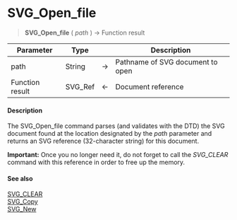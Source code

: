 # SVG_Open_file

>**SVG_Open_file** ( *path* ) -> Function result

| Parameter | Type |  | Description |
| --- | --- | --- | --- |
| path | String | &#8594; | Pathname of SVG document to open |
| Function result | SVG_Ref | &#8592; | Document reference |



#### Description 

The SVG\_Open\_file command parses (and validates with the DTD) the SVG document found at the location designated by the *path* parameter and returns an SVG reference (32-character string) for this document.

**Important:** Once you no longer need it, do not forget to call the *SVG\_CLEAR* command with this reference in order to free up the memory.

#### See also 

[SVG\_CLEAR](SVG_CLEAR.md)  
[SVG\_Copy](SVG_Copy.md)  
[SVG\_New](SVG_New.md)  